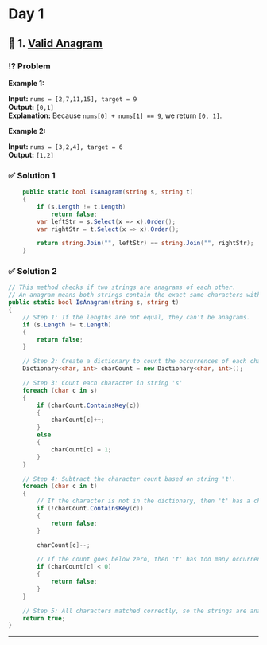 # Day 1

## 📌 1. [Valid Anagram](https://leetcode.com/problems/valid-anagram)

### ⁉️ Problem

**Example 1:**

**Input:** `nums = [2,7,11,15], target = 9`  
**Output:** `[0,1]`  
**Explanation:** Because `nums[0] + nums[1] == 9`, we return `[0, 1]`.

**Example 2:**

**Input:** `nums = [3,2,4], target = 6`  
**Output:** `[1,2]`

### ✅ Solution 1

```cs
    public static bool IsAnagram(string s, string t)
    {
        if (s.Length != t.Length)
            return false;
        var leftStr = s.Select(x => x).Order();
        var rightStr = t.Select(x => x).Order();

        return string.Join("", leftStr) == string.Join("", rightStr);
    }
```

### ✅ Solution 2

```cs
// This method checks if two strings are anagrams of each other.
// An anagram means both strings contain the exact same characters with the same frequency, but possibly in a different order.
public static bool IsAnagram(string s, string t)
{
    // Step 1: If the lengths are not equal, they can't be anagrams.
    if (s.Length != t.Length)
    {
        return false;
    }

    // Step 2: Create a dictionary to count the occurrences of each character in string 's'.
    Dictionary<char, int> charCount = new Dictionary<char, int>();

    // Step 3: Count each character in string 's'
    foreach (char c in s)
    {
        if (charCount.ContainsKey(c))
        {
            charCount[c]++;
        }
        else
        {
            charCount[c] = 1;
        }
    }

    // Step 4: Subtract the character count based on string 't'.
    foreach (char c in t)
    {
        // If the character is not in the dictionary, then 't' has a character not in 's'.
        if (!charCount.ContainsKey(c))
        {
            return false;
        }

        charCount[c]--;

        // If the count goes below zero, then 't' has too many occurrences of a character.
        if (charCount[c] < 0)
        {
            return false;
        }
    }

    // Step 5: All characters matched correctly, so the strings are anagrams.
    return true;
}
```

---
